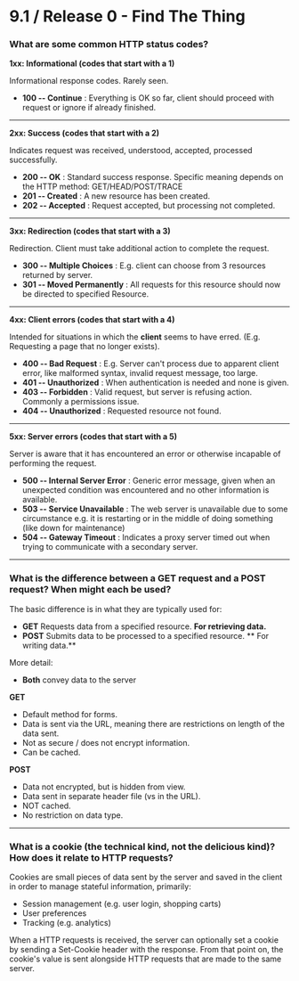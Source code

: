 # 9.1 / Release 0 - Find The Thing

### What are some common HTTP status codes?

**1xx: Informational (codes that start with a 1)**

Informational response codes. Rarely seen.

  * **100 -- Continue** : Everything is OK so far, client should proceed with request or ignore if already finished.

---

**2xx: Success (codes that start with a 2)**

Indicates request was received, understood, accepted, processed successfully.

  * **200 -- OK** : Standard success response. Specific meaning depends on the HTTP method: GET/HEAD/POST/TRACE
  * **201 -- Created** : A new resource has been created.
  * **202 -- Accepted** : Request accepted, but processing not completed.

---

**3xx: Redirection (codes that start with a 3)**

Redirection. Client must take additional action to complete the request.

  * **300 -- Multiple Choices** : E.g. client can choose from 3 resources returned by server.
  * **301 -- Moved Permanently** : All requests for this resource should now be directed to specified Resource.

---

**4xx: Client errors (codes that start with a 4)**

Intended for situations in which the **client** seems to have erred. (E.g. Requesting a page that no longer exists).

  * **400 -- Bad Request** : E.g. Server can't process due to apparent client error, like malformed syntax, invalid request message, too large.
  * **401 -- Unauthorized** : When authentication is needed and none is given.
  * **403 -- Forbidden** : Valid request, but server is refusing action. Commonly a permissions issue.
  * **404 -- Unauthorized** : Requested resource not found.

---

**5xx: Server errors (codes that start with a 5)**

Server is aware that it has encountered an error or otherwise incapable of performing the request.

  * **500 -- Internal Server Error** : Generic error message, given when an unexpected condition was encountered and no other information is available.
  * **503 -- Service Unavailable** : The web server is unavailable due to some circumstance e.g. it is restarting or in the middle of doing something (like down for maintenance)
  * **504 -- Gateway Timeout** : Indicates a proxy server timed out when trying to communicate with a secondary server.

---

### What is the difference between a GET request and a POST request? When might each be used?

The basic difference is in what they are typically used for:
  * **GET** Requests data from a specified resource. **For retrieving data.**
  * **POST** Submits data to be processed to a specified resource. ** For writing data.**

More detail:
  * **Both** convey data to the server

**GET**
  * Default method for forms.
  * Data is sent via the URL, meaning there are restrictions on length of the data sent.
  * Not as secure / does not encrypt information.
  * Can be cached.

**POST**
  * Data not encrypted, but is hidden from view.
  * Data sent in separate header file (vs in the URL).
  * NOT cached.
  * No restriction on data type.

---

### What is a cookie (the technical kind, not the delicious kind)? How does it relate to HTTP requests?

Cookies are small pieces of data sent by the server and saved in the client in order to manage stateful information, primarily: 
  * Session management (e.g. user login, shopping carts)
  * User preferences
  * Tracking (e.g. analytics)

 When a HTTP requests is received, the server can optionally set a cookie by sending a Set-Cookie header with the response. From that point on, the cookie's value is sent alongside HTTP requests that are made to the same server. 